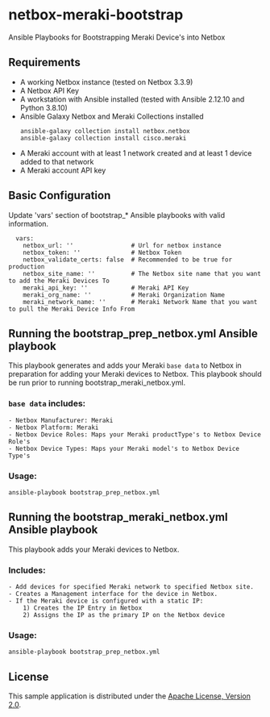 # netbox-meraki-bootstrap
Ansible Playbooks for Bootstrapping Meraki Device's into Netbox


## Requirements
- A working Netbox instance (tested on Netbox 3.3.9)
- A Netbox API Key
- A workstation with Ansible installed (tested with Ansible 2.12.10 and Python 3.8.10)
- Ansible Galaxy Netbox and Meraki Collections installed
    ```
    ansible-galaxy collection install netbox.netbox
    ansible-galaxy collection install cisco.meraki
    ```
- A Meraki account with at least 1 network created and at least 1 device added to that network
- A Meraki account API key

## Basic Configuration

Update 'vars' section of bootstrap_* Ansible playbooks with valid information.
```
  vars:
    netbox_url: ''                # Url for netbox instance
    netbox_token: ''              # Netbox Token
    netbox_validate_certs: false  # Recommended to be true for production
    netbox_site_name: ''          # The Netbox site name that you want to add the Meraki Devices To
    meraki_api_key: ''            # Meraki API Key
    meraki_org_name: ''           # Meraki Organization Name
    meraki_network_name: ''       # Meraki Network Name that you want to pull the Meraki Device Info From
```

## Running the bootstrap_prep_netbox.yml Ansible playbook

This playbook generates and adds your Meraki `base data` to Netbox in preparation for
adding your Meraki devices to Netbox. This playbook should be run prior to running
bootstrap_meraki_netbox.yml. 
### `base data` includes:
    - Netbox Manufacturer: Meraki
    - Netbox Platform: Meraki
    - Netbox Device Roles: Maps your Meraki productType's to Netbox Device Role's
    - Netbox Device Types: Maps your Meraki model's to Netbox Device Type's
### Usage:
    ansible-playbook bootstrap_prep_netbox.yml
## Running the bootstrap_meraki_netbox.yml Ansible playbook

This playbook adds your Meraki devices to Netbox.  
### Includes:
    - Add devices for specified Meraki network to specified Netbox site.
    - Creates a Management interface for the device in Netbox.
    - If the Meraki device is configured with a static IP:
        1) Creates the IP Entry in Netbox
        2) Assigns the IP as the primary IP on the Netbox device
### Usage:
    ansible-playbook bootstrap_prep_netbox.yml
## License

This sample application is distributed under the
[Apache License, Version 2.0](http://www.apache.org/licenses/LICENSE-2.0).
